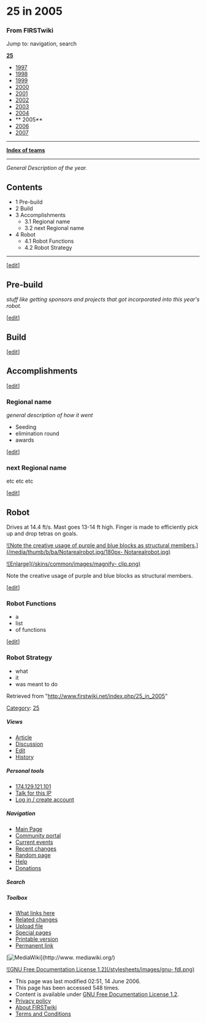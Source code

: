 # 25 in 2005

### From FIRSTwiki

Jump to: navigation, search

**[25](/index.php/25 "25" )**

  * [ 1997](/index.php/25_in_1997 "25 in 1997" )
  * [ 1998](/index.php/25_in_1998 "25 in 1998" )
  * [ 1999](/index.php/25_in_1999 "25 in 1999" )
  * [ 2000](/index.php/25_in_2000 "25 in 2000" )
  * [ 2001](/index.php/25_in_2001 "25 in 2001" )
  * [ 2002](/index.php/25_in_2002 "25 in 2002" )
  * [ 2003](/index.php/25_in_2003 "25 in 2003" )
  * [ 2004](/index.php/25_in_2004 "25 in 2004" )
  * ** 2005**
  * [ 2006](/index.php/25_in_2006 "25 in 2006" )
  * [ 2007](/index.php/25_in_2007 "25 in 2007" )

* * *

**[Index of teams](/index.php/Index_of_teams "Index of teams" )**  
  
---  
  
_General Description of the year._

## Contents

  * 1 Pre-build
  * 2 Build
  * 3 Accomplishments
    * 3.1 Regional name
    * 3.2 next Regional name
  * 4 Robot
    * 4.1 Robot Functions
    * 4.2 Robot Strategy  
---  
  
[[edit](/index.php?title=25_in_2005&action=edit&section=1 "Edit section: Pre-
build" )]

## Pre-build

_stuff like getting sponsors and projects that got incorporated into this
year's robot._

[[edit](/index.php?title=25_in_2005&action=edit&section=2 "Edit section:
Build" )]

## Build

[[edit](/index.php?title=25_in_2005&action=edit&section=3 "Edit section:
Accomplishments" )]

## Accomplishments

[[edit](/index.php?title=25_in_2005&action=edit&section=4 "Edit section:
Regional name" )]

### Regional name

_general description of how it went_

  * Seeding 
  * elimination round 
  * awards 

[[edit](/index.php?title=25_in_2005&action=edit&section=5 "Edit section: next
Regional name" )]

### next Regional name

etc etc etc

[[edit](/index.php?title=25_in_2005&action=edit&section=6 "Edit section:
Robot" )]

## Robot

Drives at 14.4 ft/s. Mast goes 13-14 ft high. Finger is made to efficiently
pick up and drop tetras on goals.

[![Note the creative usage of purple and blue blocks as structural
members.](/media/thumb/b/ba/Notarealrobot.jpg/180px-
Notarealrobot.jpg)](/index.php/Image:Notarealrobot.jpg "Note the creative
usage of purple and blue blocks as structural members." )

[![Enlarge](/skins/common/images/magnify-
clip.png)](/index.php/Image:Notarealrobot.jpg "Enlarge" )

Note the creative usage of purple and blue blocks as structural members.

[[edit](/index.php?title=25_in_2005&action=edit&section=7 "Edit section: Robot
Functions" )]

### Robot Functions

  * a 
  * list 
  * of functions 

[[edit](/index.php?title=25_in_2005&action=edit&section=8 "Edit section: Robot
Strategy" )]

### Robot Strategy

  * what 
  * it 
  * was meant to do 

Retrieved from "<http://www.firstwiki.net/index.php/25_in_2005>"

[Category](/index.php?title=Special:Categories&article=25_in_2005
"Special:Categories" ): [25](/index.php/Category:25 "Category:25" )

##### Views

  * [Article](/index.php/25_in_2005)
  * [Discussion](/index.php?title=Talk:25_in_2005&action=edit)
  * [Edit](/index.php?title=25_in_2005&action=edit)
  * [History](/index.php?title=25_in_2005&action=history)

##### Personal tools

  * [174.129.121.101](/index.php/User:174.129.121.101)
  * [Talk for this IP](/index.php/User_talk:174.129.121.101)
  * [Log in / create account](/index.php?title=Special:Userlogin&returnto=25_in_2005)

[](/index.php/Main_Page "Main Page" )

##### Navigation

  * [Main Page](/index.php/Main_Page)
  * [Community portal](/index.php/FIRSTwiki:Community_portal)
  * [Current events](/index.php/Current_events)
  * [Recent changes](/index.php/Special:Recentchanges)
  * [Random page](/index.php/Special:Random)
  * [Help](/index.php/FIRSTwiki:Help)
  * [Donations](/index.php/FIRSTwiki:Site_support)

##### Search



##### Toolbox

  * [What links here](/index.php/Special:Whatlinkshere/25_in_2005)
  * [Related changes](/index.php/Special:Recentchangeslinked/25_in_2005)
  * [Upload file](/index.php/Special:Upload)
  * [Special pages](/index.php/Special:Specialpages)
  * [Printable version](/index.php?title=25_in_2005&printable=yes)
  * [Permanent link](/index.php?title=25_in_2005&oldid=48185)

[![MediaWiki](/skins/common/images/poweredby_mediawiki_88x31.png)](http://www.
mediawiki.org/)

[![GNU Free Documentation License 1.2](/stylesheets/images/gnu-
fdl.png)](http://www.gnu.org/copyleft/fdl.html)

  * This page was last modified 02:51, 14 June 2006.
  * This page has been accessed 548 times.
  * Content is available under [GNU Free Documentation License 1.2](http://www.gnu.org/copyleft/fdl.html "http://www.gnu.org/copyleft/fdl.html" ).
  * [Privacy policy](/index.php/FIRSTwiki:Privacy_policy "FIRSTwiki:Privacy policy" )
  * [About FIRSTwiki](/index.php/FIRSTwiki:About "FIRSTwiki:About" )
  * [Terms and Conditions](/index.php/FIRSTwiki:Terms_and_conditions "FIRSTwiki:Terms and conditions" )

